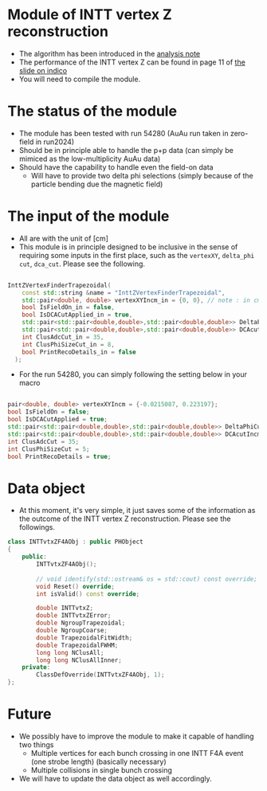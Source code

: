 # Module of INTT vertex Z reconstruction
* The algorithm has been introduced in the [analysis note](https://sphenix-invenio.sdcc.bnl.gov/communities/sphenixcommunity/requests/717c5d51-65dc-4a5b-877b-bc19789f21f7)
* The performance of the INTT vertex Z can be found in page 11 of [the slide on indico](https://indico.bnl.gov/event/25508/contributions/99232/attachments/58441/100349/INTT_2024_11_07_SimulationFix.pdf)
* You will need to compile the module.

# The status of the module
* The module has been tested with run 54280 (AuAu run taken in zero-field in run2024)
* Should be in principle able to handle the p+p data (can simply be mimiced as the low-multiplicity AuAu data)
* Should have the capability to handle even the field-on data
  * Will have to provide two delta phi selections (simply because of the particle bending due the magnetic field)
 
# The input of the module
* All are with the unit of \[cm\]
* This module is in principle designed to be inclusive in the sense of requiring some inputs in the first place, such as the `vertexXY`, `delta_phi cut`, `dca_cut`. Please see the following.
``` C++

InttZVertexFinderTrapezoidal(
    const std::string &name = "InttZVertexFinderTrapezoidal",
    std::pair<double, double> vertexXYIncm_in = {0, 0}, // note : in cm
    bool IsFieldOn_in = false,
    bool IsDCACutApplied_in = true,
    std::pair<std::pair<double,double>,std::pair<double,double>> DeltaPhiCutInDegree_in = {{-1,1},{-1000.,1000.}}, // note : in degree
    std::pair<std::pair<double,double>,std::pair<double,double>> DCAcutIncm_in = {{-1,1},{-1000.,1000.}}, // note : in cm
    int ClusAdcCut_in = 35,
    int ClusPhiSizeCut_in = 8,
    bool PrintRecoDetails_in = false
  );

```

* For the run 54280, you can simply following the setting below in your macro
``` C++

pair<double, double> vertexXYIncm = {-0.0215087, 0.223197};
bool IsFieldOn = false;
bool IsDCACutApplied = true;
std::pair<std::pair<double,double>,std::pair<double,double>> DeltaPhiCutInDegree = {{-0.5, 0.5},{-1000.,1000.}}; // note : in degree
std::pair<std::pair<double,double>,std::pair<double,double>> DCAcutIncm = {{-0.1,0.1},{-1000.,1000.}}; // note : in cm
int ClusAdcCut = 35;
int ClusPhiSizeCut = 5;
bool PrintRecoDetails = true;

```

# Data object
* At this moment, it's very simple, it just saves some of the information as the outcome of the INTT vertex Z reconstruction. Please see the followings.
``` C++
class INTTvtxZF4AObj : public PHObject
{
    public:
        INTTvtxZF4AObj();
        
        // void identify(std::ostream& os = std::cout) const override;
        void Reset() override;
        int isValid() const override;

        double INTTvtxZ;
        double INTTvtxZError;
        double NgroupTrapezoidal;
        double NgroupCoarse;
        double TrapezoidalFitWidth;
        double TrapezoidalFWHM;
        long long NClusAll;
        long long NClusAllInner;
    private:
        ClassDefOverride(INTTvtxZF4AObj, 1);
};

```

# Future
* We possibly have to improve the module to make it capable of handling two things
  *  Multiple vertices for each bunch crossing in one INTT F4A event (one strobe length) (basically necessary)
  *  Multiple collisions in single bunch crossing
* We will have to update the data object as well accordingly.
